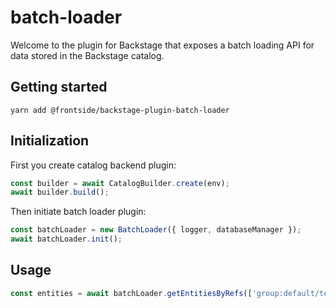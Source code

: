 # batch-loader

Welcome to the plugin for Backstage that exposes a batch loading API for data stored in the Backstage catalog.

## Getting started

```
yarn add @frontside/backstage-plugin-batch-loader
```

## Initialization

First you create catalog backend plugin:
```js
const builder = await CatalogBuilder.create(env);
await builder.build();
```

Then initiate batch loader plugin:

```js
const batchLoader = new BatchLoader({ logger, databaseManager });
await batchLoader.init();
```

## Usage

```js
const entities = await batchLoader.getEntitiesByRefs(['group:default/team-a', 'group:default/team-b', 'group:default/team-c']);
```
